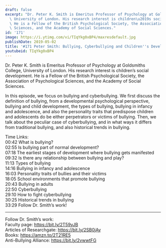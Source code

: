 ```yaml
---
draft: false
excerpt: "Dr. Peter K. Smith is Emeritus Professor of Psychology at Goldsmiths College,\
  \ University of London. His research interest is children\u2019s social development.\
  \ He is a Fellow of the British Psychological Society, the Association of Psychological\
  \ Sciences, and the Academy of Social Sciences."
id: '171'
image: https://i.ytimg.com/vi/TIqYkg0xBP4/maxresdefault.jpg
publishDate: 2019-05-02
title: '#171 Peter Smith: Bullying, Cyberbullying and Children''s Development'
youtubeid: TIqYkg0xBP4
---
```

<div class="timelinks">

Dr. Peter K. Smith is Emeritus Professor of Psychology at Goldsmiths College, University of London. His research interest is children’s social development. He is a Fellow of the British Psychological Society, the Association of Psychological Sciences, and the Academy of Social Sciences.

In this episode, we focus on bullying and cyberbullying. We first discuss the definition of bullying, from a developmental psychological perspective, bullying and child development, the types of bullying, bullying in infancy and adolescence, and also the personality traits that predispose children and adolescents do be either perpetrators or victims of bullying. Then, we talk about the peculiar case of cyberbullying, and in what ways it differs from traditional bullying, and also historical trends in bullying. 

Time Links:  
<time>00:42</time> What is bullying?  
<time>02:55</time> Is bullying part of normal development?                    
<time>07:18</time> The earliest stages of development where bullying gets manifested                             
<time>09:32</time> Is there any relationship between bullying and play?                   
<time>11:13</time> Types of bullying                        
<time>14:16</time> Bullying in infancy and adolescence                     
<time>16:03</time> Personality traits of bullies and their victims  
<time>18:05</time> School environments that promote bullying    
<time>20:43</time> Bullying in adults    
<time>22:50</time> Cyberbullying  
<time>29:10</time> How to fight cyberbullying   
<time>30:25</time> Historical trends in bullying                
<time>33:29</time> Follow Dr. Smith’s work!

---

Follow Dr. Smith’s work:  
Faculty page: https://bit.ly/2T59yJB  
Articles of Researchgate: https://bit.ly/2SB0jAy  
Books: https://amzn.to/2T21RE5  
Anti-Bullying Alliance: https://bit.ly/2vwwtFG
</div>

